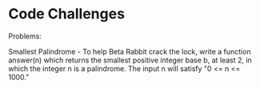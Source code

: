 # Code Challenges

Problems:

Smallest Palindrome - To help Beta Rabbit crack the lock, write a function answer(n) which returns the smallest positive integer base b, at least 2, in which the integer n is a palindrome. The input n will satisfy "0 <= n <= 1000."
